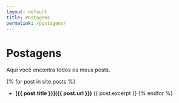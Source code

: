 ```yaml
---
layout: default
title: Postagens
permalink: /postagens/
---
```


# Postagens

Aqui você encontra todos os meus posts.

{% for post in site.posts %}
  - **[{{ post.title }}]({{ post.url }})**
    {{ post.excerpt }}
{% endfor %}